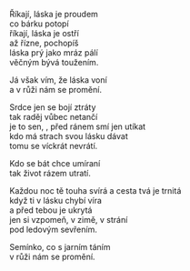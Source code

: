 Říkají, láska je proudem  
co bárku potopí  
říkají, láska je ostří  
až řízne, pochopíš  
láska prý jako mráz pálí  
věčným bývá toužením.  

Já však vím, že láska voní  
a v růži nám se promění.

Srdce jen se bojí ztráty  
tak raděj vůbec netančí  
je to sen, , 
před ránem smí jen utíkat  
kdo má strach svou lásku dávat  
tomu se víckrát nevrátí.

Kdo se bát chce umíraní  
tak život rázem utratí.

Každou noc tě touha svírá
a cesta tvá je trnitá  
když ti v lásku chybí víra  
a před tebou je ukrytá  
jen si vzpomeň, v zimě, v strání  
pod ledovým sevřením.

Semínko, co s jarním táním  
v růži nám se promění.


